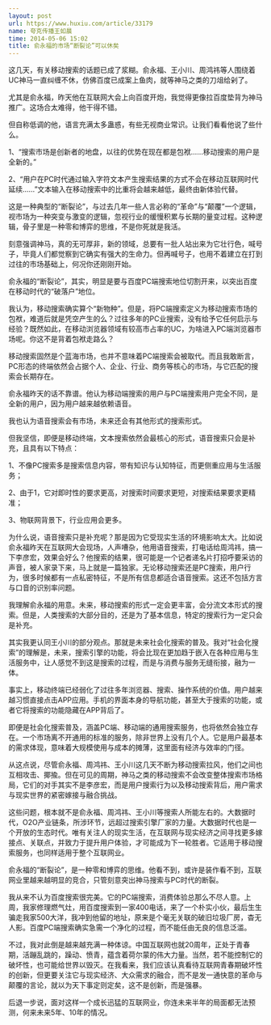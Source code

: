 ```yaml
---
layout: post
url: https://www.huxiu.com/article/33179
name: 夸克传播王如晨
time: 2014-05-06 15:02
title: 俞永福的市场“断裂论”可以休矣
---
```

这几天，有关移动搜索的话题已成了浆糊。俞永福、王小川、周鸿祎等人围绕着UC神马一直纠缠不休，仿佛百度已成案上鱼肉，就等神马之类的刀俎给剁了。

尤其是俞永福，昨天他在互联网大会上向百度开炮，我觉得更像拉百度垫背为神马推广。这场合太难得，他干得不错。

但自称低调的他，语言充满太多蛊惑，有些无视商业常识。让我们看看他说了些什么。

1、“搜索市场是创新者的地盘，以往的优势在现在都是包袱……移动搜索的用户是全新的。”

2、“用户在PC时代通过输入字符文本产生搜索结果的方式不会在移动互联网时代延续……”文本输入在移动搜索中的比重将会越来越低，最终由新体验代替。

这是一种典型的“断裂论”，与过去几年一些人言必称的“革命”与“颠覆”一个逻辑，视市场为一种突变与激变的逻辑，忽视行业的缓慢积累与长期的量变过程。这种逻辑，骨子里是一种零和博弈的思维，不是你死就是我活。

刻意强调神马，真的无可厚非，新的领域，总要有一批人站出来为它壮行色，喊号子，毕竟人们都觉察到它确实有强大的生命力。但再喊号子，也用不着建立在打到过往的市场基础上，何况你还刚刚开始。

俞永福的“断裂论”，其实，明显是要与百度PC端搜索地位切割开来，以突出百度在移动时代的“破落户”地位。

我认为，移动搜索确实算个“新物种”。但是，将PC端搜索定义为移动搜索市场的包袱，难道后就是凭空产生的么？过往多年的PC业搜索，没有给予它任何启示与经验？既然如此，在移动浏览器领域有较高市占率的UC，为啥进入PC端浏览器市场呢。你这不是背着包袱走路么？

移动搜索固然是个蓝海市场，也并不意味着PC端搜索会被取代。而且我敢断言，PC形态的终端依然会占据个人、企业、行业、商务等核心的市场，与它匹配的搜索会长期存在。

俞永福昨天的话不靠谱。他认为移动端搜索的用户与PC端搜索用户完全不同，是全新的用户，因为用户越来越依赖语音。

我也认为语音搜索会有市场，未来还会有其他形式的搜索形式。

但我坚信，即便是移动终端，文本搜索依然会最核心的形式，语音搜索只会是补充，且具有以下特点：

1、不像PC搜索多是搜索信息内容，带有知识与认知特征，而更侧重应用与生活服务；

2、由于1，它对即时性的要求更高，对搜索时间要求更短，对搜索结果要求更精准；

3、物联网背景下，行业应用会更多。

为什么说，语音搜索只是补充呢？那是因为它受现实生活的环境影响太大。比如说俞永福昨天在互联网大会现场，人声嘈杂，他用语音搜索，打电话给周鸿祎，搞一下李彦宏，效果会好么？他搜索的结果，很可能是一个记者递名片打招呼要采访的声音，被人家录下来，马上就是一篇独家。无论移动搜索还是PC搜索，用户行为，很多时候都有一点私密特征，不是所有信息都适合语音搜索。这还不包括方言与口音的识别率问题。

我理解俞永福的用意。未来，移动搜索的形式一定会更丰富，会分流文本形式的搜索。但是，人类搜索的大部分目的，还是为了基本信息，特定的搜索行为一定只会是补充。

其实我更认同王小川的部分观点。那就是未来社会化搜索的普及。我对“社会化搜索”的理解是，未来，搜索引擎的功能，将会比现在更加趋于嵌入在各种应用与生活服务中，让人感觉不到这是搜索的过程，而是与消费与服务无缝衔接，融为一体。

事实上，移动终端已经弱化了过往多年浏览器、搜索、操作系统的价值。用户越来越习惯直接点击APP应用。手机的界面本身的导航功能，甚至大于搜索的功能，或者它将搜索的功能隐藏在APP背后了。

即便是社会化搜索普及，涵盖PC端、移动端的通用搜索服务，也将依然会独立存在。一个市场离不开通用的标准的服务，除非世界上没有几个人。它是用户最基本的需求体现，意味着大规模使用与成本的摊薄，这里面有经济与效率的门径。

从这点说，尽管俞永福、周鸿祎、王小川这几天不断为移动搜索拉风，他们之间也互相攻击、揶揄。但在可见的周期，神马之类的移动搜索不会改变整体搜索市场格局，它们的对手其实不是李彦宏，而是用户搜索行为以及移动搜索背后，用户需求与现实世界的紧密嫁接与融合挑战。

这些问题，根本就不是俞永福、周鸿祎、王小川等搜索人所能左右的。大数据时代，O2O产业链条，所涉环节，远超过搜索引擎厂家的力量。大数据时代也是一个开放的生态时代。唯有关注人的现实生活，在互联网与现实经济之间寻找更多嫁接点、关联点，并致力于提升用户体验，才可能成为下一轮胜者。它适用于移动搜索服务，也同样适用于整个互联网业。

俞永福的“断裂论”，是一种零和博弈的思维。他看不到，或许是装作看不到，互联网业里越来越明显的竞合，只管刻意突出神马搜索与PC时代的断裂。

我从来不认为百度搜索很完美。它的PC端搜索，消费体验总那么不尽人意。上周，我家修理燃气灶，用百度搜索到一家400电话，来了一个朴实小伙，最后生生骗走我家500大洋，我冲到他留的地址，原来是个毫无关联的破旧垃圾厂房，杳无人影。百度PC端搜索确实急需一个净化的过程，而不能任由无良的信息泛滥。

不过，我对此倒是越来越充满一种体谅。中国互联网也就20周年，正处于青春期，活蹦乱跳的，躁动、愤青，蕴含着荷尔蒙的伟大力量。当然，若不能控制它的破坏性，也可能给世界以毁灭。在我看来，我们应该认真看待互联网青春期破坏性的创新，但更要关注它与现实经济、大众需求的融合，而不是发一通快意的革命与颠覆的言论，就以为天下事定则定矣，这不是创新，而是强暴。

后退一步说，面对这样一个成长迅猛的互联网业，你连未来半年的局面都无法预测，何来未来5年、10年的情况。

